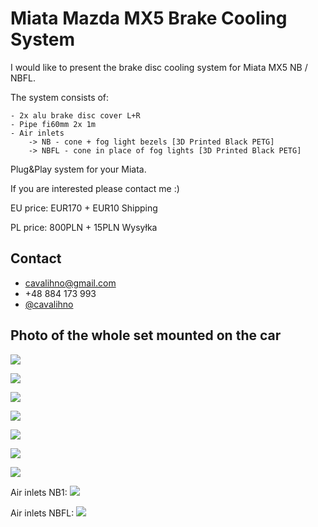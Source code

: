 
# Miata Mazda MX5 Brake Cooling System 

I would like to present the brake disc cooling system for Miata MX5 NB / NBFL.

The system consists of:
    
    - 2x alu brake disc cover L+R
    - Pipe fi60mm 2x 1m
    - Air inlets 
        -> NB - cone + fog light bezels [3D Printed Black PETG]
        -> NBFL - cone in place of fog lights [3D Printed Black PETG]

Plug&Play system for your Miata.

If you are interested please contact me :)

EU price: EUR170 + EUR10 Shipping

PL price: 800PLN + 15PLN Wysyłka

## Contact

- cavalihno@gmail.com
- +48 884 173 993
- [@cavalihno ](https://www.github.com/cavalihno)


## Photo of the whole set mounted on the car



<a href="images/bcs_set_1.jpg"><img src=images/bcs_set_1.jpg></a>

<a href="images/bcs_set_2.jpg"><img src=images/bcs_set_2.jpg></a>

<a href="images/bcs_set_3.jpg"><img src=images/bcs_set_3.jpg></a>

<a href="images/bcs_set_4.jpg"><img src=images/bcs_set_4.jpg></a>

<a href="images/bcs_set_5.jpeg"><img src=images/bcs_set_5.jpeg></a>

<a href="images/bcs_set_6.jpeg"><img src=images/bcs_set_6.jpeg></a>

<a href="images/bcs_set_7.jpeg"><img src=images/bcs_set_7.jpeg></a>

Air inlets NB1:
<a href="images/NB_intlet.png"><img src=images/NB_intlet.png></a>

Air inlets NBFL:
<a href="images/NBFL_intlet.jpeg"><img src=images/NBFL_intlet.jpeg></a>
